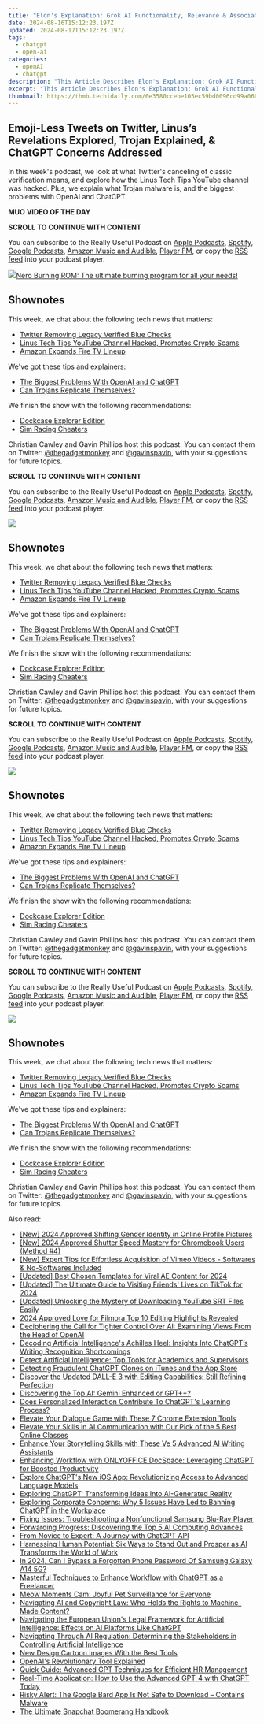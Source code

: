```yaml
---
title: "Elon's Explanation: Grok AI Functionality, Relevance & Associated Costs"
date: 2024-08-16T15:12:23.197Z
updated: 2024-08-17T15:12:23.197Z
tags:
  - chatgpt
  - open-ai
categories:
  - openAI
  - chatgpt
description: "This Article Describes Elon's Explanation: Grok AI Functionality, Relevance & Associated Costs"
excerpt: "This Article Describes Elon's Explanation: Grok AI Functionality, Relevance & Associated Costs"
thumbnail: https://thmb.techidaily.com/0e3580ccebe105ec59bd0096cd99a066bfc6309ad741629d15f6a884c70afa9d.jpg
---
```


## Emoji-Less Tweets on Twitter, Linus’s Revelations Explored, Trojan Explained, & ChatGPT Concerns Addressed

 In this week's podcast, we look at what Twitter's canceling of classic verification means, and explore how the Linus Tech Tips YouTube channel was hacked. Plus, we explain what Trojan malware is, and the biggest problems with OpenAI and ChatCPT.

**MUO VIDEO OF THE DAY**

**SCROLL TO CONTINUE WITH CONTENT**

 You can subscribe to the Really Useful Podcast on [Apple Podcasts](https://podcasts.apple.com/gb/podcast/the-really-useful-podcast/id1437847131?mt=2), [Spotify](https://open.spotify.com/show/283gDxLd6OTNEpRq6tN7ha), [Google Podcasts](https://www.google.com/podcasts?feed=aHR0cHM6Ly9hbmNob3IuZm0vcy8zMWJlNDcwL3BvZGNhc3QvcnNz), [Amazon Music and Audible](https://music.amazon.co.uk/podcasts/20ab73d4-5da2-46c7-a17f-dc6eb39bdb48/The-Really-Useful-Podcast), [Player FM](https://player.fm/series/the-really-useful-podcast-2491856), or copy the [RSS feed](https://feeds.transistor.fm/the-really-useful-podcast) into your podcast player.

<!-- affiliate ads begin -->
<a href="https://store.nero.com/order/checkout.php?PRODS=39694080&QTY=1&AFFILIATE=108875&CART=1"><img src="http://cdnwww.nero.com/nero-com-wAssets/img/banners/2023/nbr/fire/Screenshot_1red_gb.jpg" border="0">Nero Burning ROM:
The ultimate burning program for all your needs!</a>
<!-- affiliate ads end -->
## Shownotes

 This week, we chat about the following tech news that matters:

* [Twitter Removing Legacy Verified Blue Checks](https://www.makeuseof.com/twitter-start-removing-legacy-verified-checkmarks/)
* [Linus Tech Tips YouTube Channel Hacked, Promotes Crypto Scams](https://www.makeuseof.com/linus-tech-tips-youtube-hacked-to-promote-crypto-scams/)
* [Amazon Expands Fire TV Lineup](https://www.makeuseof.com/amazon-expands-fire-tv-lineup/)

 We've got these tips and explainers:

* [The Biggest Problems With OpenAI and ChatGPT](https://www.makeuseof.com/openai-chatgpt-biggest-probelms/)
* [Can Trojans Replicate Themselves?](https://www.makeuseof.com/can-trojans-replicate-themselves/)

 We finish the show with the following recommendations:

* [Dockcase Explorer Edition](https://www.makeuseof.com/review-dockcase-explorer-edition-smart-usbc-hub/)
* [Sim Racing Cheaters](https://youtu.be/rP%5FXkeF1DbU)

 Christian Cawley and Gavin Phillips host this podcast. You can contact them on Twitter: [@thegadgetmonkey](https://twitter.com/thegadgetmonkey) and [@gavinspavin](https://twitter.com/gavinspavin), with your suggestions for future topics.

**SCROLL TO CONTINUE WITH CONTENT**

 You can subscribe to the Really Useful Podcast on [Apple Podcasts](https://podcasts.apple.com/gb/podcast/the-really-useful-podcast/id1437847131?mt=2), [Spotify](https://open.spotify.com/show/283gDxLd6OTNEpRq6tN7ha), [Google Podcasts](https://www.google.com/podcasts?feed=aHR0cHM6Ly9hbmNob3IuZm0vcy8zMWJlNDcwL3BvZGNhc3QvcnNz), [Amazon Music and Audible](https://music.amazon.co.uk/podcasts/20ab73d4-5da2-46c7-a17f-dc6eb39bdb48/The-Really-Useful-Podcast), [Player FM](https://player.fm/series/the-really-useful-podcast-2491856), or copy the [RSS feed](https://feeds.transistor.fm/the-really-useful-podcast) into your podcast player.

<!-- affiliate ads begin -->
<a href="https://secure.2checkout.com/order/checkout.php?PRODS=37100474&QTY=1&AFFILIATE=108875&CART=1"><img src="https://awario.com/images/pages/index/img-leads-1280@1x.avif" border="0"></a>
<!-- affiliate ads end -->
## Shownotes

 This week, we chat about the following tech news that matters:

* [Twitter Removing Legacy Verified Blue Checks](https://www.makeuseof.com/twitter-start-removing-legacy-verified-checkmarks/)
* [Linus Tech Tips YouTube Channel Hacked, Promotes Crypto Scams](https://www.makeuseof.com/linus-tech-tips-youtube-hacked-to-promote-crypto-scams/)
* [Amazon Expands Fire TV Lineup](https://www.makeuseof.com/amazon-expands-fire-tv-lineup/)

 We've got these tips and explainers:

* [The Biggest Problems With OpenAI and ChatGPT](https://www.makeuseof.com/openai-chatgpt-biggest-probelms/)
* [Can Trojans Replicate Themselves?](https://www.makeuseof.com/can-trojans-replicate-themselves/)

 We finish the show with the following recommendations:

* [Dockcase Explorer Edition](https://www.makeuseof.com/review-dockcase-explorer-edition-smart-usbc-hub/)
* [Sim Racing Cheaters](https://youtu.be/rP%5FXkeF1DbU)

 Christian Cawley and Gavin Phillips host this podcast. You can contact them on Twitter: [@thegadgetmonkey](https://twitter.com/thegadgetmonkey) and [@gavinspavin](https://twitter.com/gavinspavin), with your suggestions for future topics.

**SCROLL TO CONTINUE WITH CONTENT**

 You can subscribe to the Really Useful Podcast on [Apple Podcasts](https://podcasts.apple.com/gb/podcast/the-really-useful-podcast/id1437847131?mt=2), [Spotify](https://open.spotify.com/show/283gDxLd6OTNEpRq6tN7ha), [Google Podcasts](https://www.google.com/podcasts?feed=aHR0cHM6Ly9hbmNob3IuZm0vcy8zMWJlNDcwL3BvZGNhc3QvcnNz), [Amazon Music and Audible](https://music.amazon.co.uk/podcasts/20ab73d4-5da2-46c7-a17f-dc6eb39bdb48/The-Really-Useful-Podcast), [Player FM](https://player.fm/series/the-really-useful-podcast-2491856), or copy the [RSS feed](https://feeds.transistor.fm/the-really-useful-podcast) into your podcast player.

<!-- affiliate ads begin -->
<a href="https://store.nero.com/order/checkout.php?PRODS=42296740&QTY=1&AFFILIATE=108875&CART=1"><img src="https://www.nero.com/nero-com-wAssets/img/banners/2023/biu/Nero_BackItUp_Screen_2.webp" border="0"></a>
<!-- affiliate ads end -->
## Shownotes

 This week, we chat about the following tech news that matters:

* [Twitter Removing Legacy Verified Blue Checks](https://www.makeuseof.com/twitter-start-removing-legacy-verified-checkmarks/)
* [Linus Tech Tips YouTube Channel Hacked, Promotes Crypto Scams](https://www.makeuseof.com/linus-tech-tips-youtube-hacked-to-promote-crypto-scams/)
* [Amazon Expands Fire TV Lineup](https://www.makeuseof.com/amazon-expands-fire-tv-lineup/)

 We've got these tips and explainers:

* [The Biggest Problems With OpenAI and ChatGPT](https://www.makeuseof.com/openai-chatgpt-biggest-probelms/)
* [Can Trojans Replicate Themselves?](https://www.makeuseof.com/can-trojans-replicate-themselves/)

 We finish the show with the following recommendations:

* [Dockcase Explorer Edition](https://www.makeuseof.com/review-dockcase-explorer-edition-smart-usbc-hub/)
* [Sim Racing Cheaters](https://youtu.be/rP%5FXkeF1DbU)

 Christian Cawley and Gavin Phillips host this podcast. You can contact them on Twitter: [@thegadgetmonkey](https://twitter.com/thegadgetmonkey) and [@gavinspavin](https://twitter.com/gavinspavin), with your suggestions for future topics.

**SCROLL TO CONTINUE WITH CONTENT**

 You can subscribe to the Really Useful Podcast on [Apple Podcasts](https://podcasts.apple.com/gb/podcast/the-really-useful-podcast/id1437847131?mt=2), [Spotify](https://open.spotify.com/show/283gDxLd6OTNEpRq6tN7ha), [Google Podcasts](https://www.google.com/podcasts?feed=aHR0cHM6Ly9hbmNob3IuZm0vcy8zMWJlNDcwL3BvZGNhc3QvcnNz), [Amazon Music and Audible](https://music.amazon.co.uk/podcasts/20ab73d4-5da2-46c7-a17f-dc6eb39bdb48/The-Really-Useful-Podcast), [Player FM](https://player.fm/series/the-really-useful-podcast-2491856), or copy the [RSS feed](https://feeds.transistor.fm/the-really-useful-podcast) into your podcast player.

<!-- affiliate ads begin -->
<a href="https://store.absolute.com/order/checkout.php?PRODS=4601998&QTY=1&AFFILIATE=108875&CART=1"><img src="https://secure.avangate.com/images/merchant/ef70e26a0b5da778eda3f48014d087cd/728x90_larger-shield.jpg" border="0"></a>
<!-- affiliate ads end -->
## Shownotes

 This week, we chat about the following tech news that matters:

* [Twitter Removing Legacy Verified Blue Checks](https://www.makeuseof.com/twitter-start-removing-legacy-verified-checkmarks/)
* [Linus Tech Tips YouTube Channel Hacked, Promotes Crypto Scams](https://www.makeuseof.com/linus-tech-tips-youtube-hacked-to-promote-crypto-scams/)
* [Amazon Expands Fire TV Lineup](https://www.makeuseof.com/amazon-expands-fire-tv-lineup/)

 We've got these tips and explainers:

* [The Biggest Problems With OpenAI and ChatGPT](https://www.makeuseof.com/openai-chatgpt-biggest-probelms/)
* [Can Trojans Replicate Themselves?](https://www.makeuseof.com/can-trojans-replicate-themselves/)

 We finish the show with the following recommendations:

* [Dockcase Explorer Edition](https://www.makeuseof.com/review-dockcase-explorer-edition-smart-usbc-hub/)
* [Sim Racing Cheaters](https://youtu.be/rP%5FXkeF1DbU)

 Christian Cawley and Gavin Phillips host this podcast. You can contact them on Twitter: [@thegadgetmonkey](https://twitter.com/thegadgetmonkey) and [@gavinspavin](https://twitter.com/gavinspavin), with your suggestions for future topics.


<ins class="adsbygoogle"
     style="display:block"
     data-ad-format="autorelaxed"
     data-ad-client="ca-pub-7571918770474297"
     data-ad-slot="1223367746"></ins>



<ins class="adsbygoogle"
     style="display:block"
     data-ad-client="ca-pub-7571918770474297"
     data-ad-slot="8358498916"
     data-ad-format="auto"
     data-full-width-responsive="true"></ins>

<span class="atpl-alsoreadstyle">Also read:</span>
<div><ul>
<li><a href="https://instagram-video-files.techidaily.com/new-2024-approved-shifting-gender-identity-in-online-profile-pictures/"><u>[New] 2024 Approved  Shifting Gender Identity in Online Profile Pictures</u></a></li>
<li><a href="https://on-screen-recording.techidaily.com/new-2024-approved-shutter-speed-mastery-for-chromebook-users-method-4/"><u>[New] 2024 Approved  Shutter Speed Mastery for Chromebook Users (Method #4)</u></a></li>
<li><a href="https://vimeo-videos.techidaily.com/new-expert-tips-for-effortless-acquisition-of-vimeo-videos-softwares-and-no-softwares-included/"><u>[New] Expert Tips for Effortless Acquisition of Vimeo Videos - Softwares & No-Softwares Included</u></a></li>
<li><a href="https://instagram-video-files.techidaily.com/updated-best-chosen-templates-for-viral-ae-content-for-2024/"><u>[Updated] Best Chosen Templates for Viral AE Content for 2024</u></a></li>
<li><a href="https://tiktok-video-recordings.techidaily.com/updated-the-ultimate-guide-to-visiting-friends-lives-on-tiktok-for-2024/"><u>[Updated] The Ultimate Guide to Visiting Friends' Lives on TikTok for 2024</u></a></li>
<li><a href="https://some-guidance.techidaily.com/updated-unlocking-the-mystery-of-downloading-youtube-srt-files-easily/"><u>[Updated] Unlocking the Mystery of Downloading YouTube SRT Files Easily</u></a></li>
<li><a href="https://extra-skills.techidaily.com/2024-approved-love-for-filmora-top-10-editing-highlights-revealed/"><u>2024 Approved  Love for Filmora  Top 10 Editing Highlights Revealed</u></a></li>
<li><a href="https://tech-revival.techidaily.com/deciphering-the-call-for-tighter-control-over-ai-examining-views-from-the-head-of-openai/"><u>Deciphering the Call for Tighter Control Over AI: Examining Views From the Head of OpenAI</u></a></li>
<li><a href="https://tech-revival.techidaily.com/decoding-artificial-intelligences-achilles-heel-insights-into-chatgpts-writing-recognition-shortcomings/"><u>Decoding Artificial Intelligence's Achilles Heel: Insights Into ChatGPT’s Writing Recognition Shortcomings</u></a></li>
<li><a href="https://tech-revival.techidaily.com/detect-artificial-intelligence-top-tools-for-academics-and-supervisors/"><u>Detect Artificial Intelligence: Top Tools for Academics and Supervisors</u></a></li>
<li><a href="https://tech-revival.techidaily.com/detecting-fraudulent-chatgpt-clones-on-itunes-and-the-app-store/"><u>Detecting Fraudulent ChatGPT Clones on iTunes and the App Store</u></a></li>
<li><a href="https://tech-revival.techidaily.com/discover-the-updated-dall-e-3-with-editing-capabilities-still-refining-perfection/"><u>Discover the Updated DALL-E 3 with Editing Capabilities: Still Refining Perfection</u></a></li>
<li><a href="https://tech-revival.techidaily.com/discovering-the-top-ai-gemini-enhanced-or-gptplusplus/"><u>Discovering the Top AI: Gemini Enhanced or GPT++?</u></a></li>
<li><a href="https://tech-revival.techidaily.com/does-personalized-interaction-contribute-to-chatgpts-learning-process/"><u>Does Personalized Interaction Contribute To ChatGPT's Learning Process?</u></a></li>
<li><a href="https://tech-revival.techidaily.com/elevate-your-dialogue-game-with-these-7-chrome-extension-tools/"><u>Elevate Your Dialogue Game with These 7 Chrome Extension Tools</u></a></li>
<li><a href="https://tech-revival.techidaily.com/elevate-your-skills-in-ai-communication-with-our-pick-of-the-5-best-online-classes/"><u>Elevate Your Skills in AI Communication with Our Pick of the 5 Best Online Classes</u></a></li>
<li><a href="https://tech-revival.techidaily.com/enhance-your-storytelling-skills-with-these-ve-5-advanced-ai-writing-assistants/"><u>Enhance Your Storytelling Skills with These Ve 5 Advanced AI Writing Assistants</u></a></li>
<li><a href="https://tech-revival.techidaily.com/enhancing-workflow-with-onlyoffice-docspace-leveraging-chatgpt-for-boosted-productivity/"><u>Enhancing Workflow with ONLYOFFICE DocSpace: Leveraging ChatGPT for Boosted Productivity</u></a></li>
<li><a href="https://tech-revival.techidaily.com/explore-chatgpts-new-ios-app-revolutionizing-access-to-advanced-language-models/"><u>Explore ChatGPT's New iOS App: Revolutionizing Access to Advanced Language Models</u></a></li>
<li><a href="https://tech-revival.techidaily.com/exploring-chatgpt-transforming-ideas-into-ai-generated-reality/"><u>Exploring ChatGPT: Transforming Ideas Into AI-Generated Reality</u></a></li>
<li><a href="https://tech-revival.techidaily.com/exploring-corporate-concerns-why-5-issues-have-led-to-banning-chatgpt-in-the-workplace/"><u>Exploring Corporate Concerns: Why 5 Issues Have Led to Banning ChatGPT in the Workplace</u></a></li>
<li><a href="https://hardware-help.techidaily.com/fixing-issues-troubleshooting-a-nonfunctional-samsung-blu-ray-player/"><u>Fixing Issues: Troubleshooting a Nonfunctional Samsung Blu-Ray Player</u></a></li>
<li><a href="https://tech-revival.techidaily.com/forwarding-progress-discovering-the-top-5-ai-computing-advances/"><u>Forwarding Progress: Discovering the Top 5 AI Computing Advances</u></a></li>
<li><a href="https://tech-revival.techidaily.com/from-novice-to-expert-a-journey-with-chatgpt-api/"><u>From Novice to Expert: A Journey with ChatGPT API</u></a></li>
<li><a href="https://tech-revival.techidaily.com/harnessing-human-potential-six-ways-to-stand-out-and-prosper-as-ai-transforms-the-world-of-work/"><u>Harnessing Human Potential: Six Ways to Stand Out and Prosper as AI Transforms the World of Work</u></a></li>
<li><a href="https://android-unlock.techidaily.com/in-2024-can-i-bypass-a-forgotten-phone-password-of-samsung-galaxy-a14-5g-by-drfone-android/"><u>In 2024, Can I Bypass a Forgotten Phone Password Of Samsung Galaxy A14 5G?</u></a></li>
<li><a href="https://tech-revival.techidaily.com/masterful-techniques-to-enhance-workflow-with-chatgpt-as-a-freelancer/"><u>Masterful Techniques to Enhance Workflow with ChatGPT as a Freelancer</u></a></li>
<li><a href="https://buynow-marvelous.techidaily.com/meow-moments-cam-joyful-pet-surveillance-for-everyone/"><u>Meow Moments Cam: Joyful Pet Surveillance for Everyone</u></a></li>
<li><a href="https://tech-revival.techidaily.com/navigating-ai-and-copyright-law-who-holds-the-rights-to-machine-made-content/"><u>Navigating AI and Copyright Law: Who Holds the Rights to Machine-Made Content?</u></a></li>
<li><a href="https://tech-revival.techidaily.com/navigating-the-european-unions-legal-framework-for-artificial-intelligence-effects-on-ai-platforms-like-chatgpt/"><u>Navigating the European Union's Legal Framework for Artificial Intelligence: Effects on AI Platforms Like ChatGPT</u></a></li>
<li><a href="https://tech-revival.techidaily.com/navigating-through-ai-regulation-determining-the-stakeholders-in-controlling-artificial-intelligence/"><u>Navigating Through AI Regulation: Determining the Stakeholders in Controlling Artificial Intelligence</u></a></li>
<li><a href="https://ai-topics.techidaily.com/new-design-cartoon-images-with-the-best-tools/"><u>New Design Cartoon Images With the Best Tools</u></a></li>
<li><a href="https://tech-revival.techidaily.com/openais-revolutionary-tool-explained/"><u>OpenAI's Revolutionary Tool Explained</u></a></li>
<li><a href="https://tech-revival.techidaily.com/quick-guide-advanced-gpt-techniques-for-efficient-hr-management/"><u>Quick Guide: Advanced GPT Techniques for Efficient HR Management</u></a></li>
<li><a href="https://tech-revival.techidaily.com/real-time-application-how-to-use-the-advanced-gpt-4-with-chatgpt-today/"><u>Real-Time Application: How to Use the Advanced GPT-4 with ChatGPT Today</u></a></li>
<li><a href="https://tech-revival.techidaily.com/risky-alert-the-google-bard-app-is-not-safe-to-download-contains-malware/"><u>Risky Alert: The Google Bard App Is Not Safe to Download – Contains Malware</u></a></li>
<li><a href="https://snapchat-videos.techidaily.com/the-ultimate-snapchat-boomerang-handbook/"><u>The Ultimate Snapchat Boomerang Handbook</u></a></li>
</ul></div>
